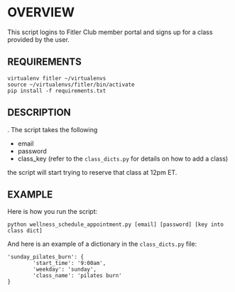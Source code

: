# OVERVIEW

This script logins to Fitler Club member portal and signs up for a class provided by the user.

## REQUIREMENTS

```
virtualenv fitler ~/virtualenvs
source ~/virtualenvs/fitler/bin/activate
pip install -f requirements.txt
```

## DESCRIPTION

. The script takes the following
  - email
  - password
  - class_key (refer to the ```class_dicts.py``` for details on how to add a class)

the script will start trying to reserve that class at 12pm ET.

## EXAMPLE

Here is how you run the script:
```
python wellness_schedule_appointment.py [email] [password] [key into class dict]
```

And here is an example of a dictionary in the `class_dicts.py` file:
```
'sunday_pilates_burn': {
        'start_time': '9:00am',
        'weekday': 'sunday',
        'class_name': 'pilates burn'
}
```
